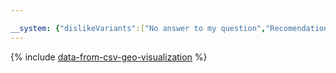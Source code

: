 ```yaml
---

__system: {"dislikeVariants":["No answer to my question","Recomendations didn't help","The content doesn't match title","Other"]}
---
```

{% include [data-from-csv-geo-visualization](../../_includes/tutorials/data-from-csv-geo-visualization.md) %}
